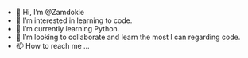 - 👋 Hi, I’m @Zamdokie
- 👀 I’m interested in learning to code.
- 🌱 I’m currently learning Python.
- 💞️ I’m looking to collaborate and learn the most I can regarding code.
- 📫 How to reach me ...

<!---
Zamdokie/Zamdokie is a ✨ special ✨ repository because its `README.md` (this file) appears on your GitHub profile.
You can click the Preview link to take a look at your changes.
--->
